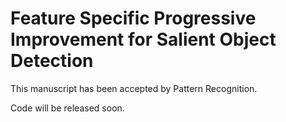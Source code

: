 # Feature Specific Progressive Improvement for Salient Object Detection

This manuscript has been accepted by Pattern Recognition.

Code will be released soon.
